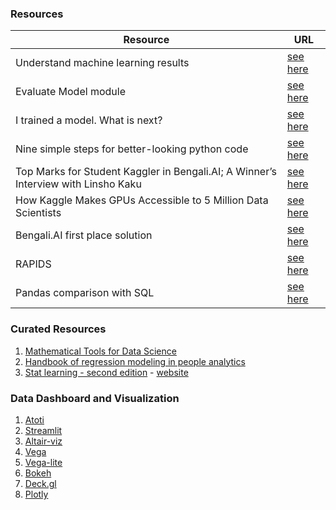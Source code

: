 ### Resources
| Resource	| URL	|
|-	|-	|
| Understand machine learning results | [see here](https://docs.microsoft.com/en-us/azure/machine-learning/how-to-understand-automated-ml) 	|  
| Evaluate Model module | [see here](https://docs.microsoft.com/en-us/azure/machine-learning/algorithm-module-reference/evaluate-model) 	| 
| I trained a model. What is next? | [see here](https://medium.com/kaggle-blog/i-trained-a-model-what-is-next-d1ba1c560e26)	| 
| Nine simple steps for better-looking python code | [see here](https://ternaus.blog/tutorial/2020/04/09/Nine-simple-steps-for-better-looking-python-code.html) |
| Top Marks for Student Kaggler in Bengali.AI; A Winner’s Interview with Linsho Kaku | [see here](https://medium.com/kaggle-blog/top-marks-for-student-kaggler-in-bengali-ai-a-winners-interview-with-linsho-kaku-dd321b324c74) |
| How Kaggle Makes GPUs Accessible to 5 Million Data Scientists | [see here](https://news.developer.nvidia.com/how-kaggle-makes-gpus-accessible-to-5-million-data-scientists/) |
| Bengali.AI first place solution | [see here](https://www.kaggle.com/c/bengaliai-cv19/discussion/135984?utm_medium=blog&utm_source=medium&utm_campaign=bengaliai-1stplace-blog) |
| RAPIDS | [see here](https://medium.com/dataseries/gpu-powered-data-science-not-deep-learning-with-rapids-29f9ed8d51f3) |
| Pandas comparison with SQL | [see here](https://pandas.pydata.org/docs/getting_started/comparison/comparison_with_sql.html) |

### Curated Resources
1. [Mathematical Tools for Data Science](https://cds.nyu.edu/math-tools/)
2. [Handbook of regression modeling in people analytics](https://peopleanalytics-regression-book.org/)
3. [Stat learning - second edition](https://www.statlearning.com/) - [website](https://web.stanford.edu/~hastie/ISLRv2_website.pdf)

### Data Dashboard and Visualization
1. [Atoti](https://www.atoti.io/)
2. [Streamlit](https://streamlit.io/)
3. [Altair-viz](https://altair-viz.github.io/)
4. [Vega](https://vega.github.io/vega/)
5. [Vega-lite](https://vega.github.io/vega-lite/)
6. [Bokeh](https://bokeh.org/)
7. [Deck.gl](https://deckgl.readthedocs.io/en/latest/)
8. [Plotly](https://plotly.com/)

